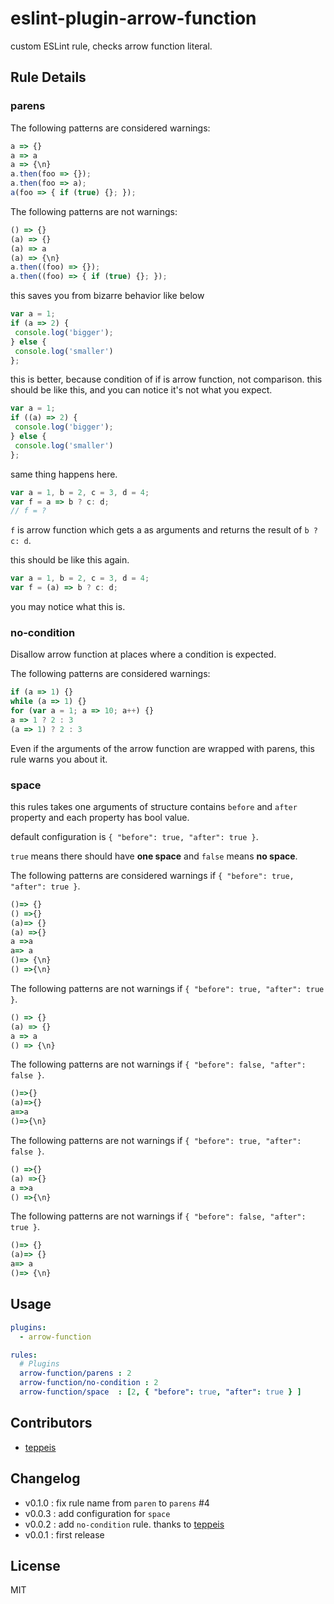 # eslint-plugin-arrow-function

custom ESLint rule, checks arrow function literal.

## Rule Details

### parens

The following patterns are considered warnings:

```js
a => {}
a => a
a => {\n}
a.then(foo => {});
a.then(foo => a);
a(foo => { if (true) {}; });
```

The following patterns are not warnings:

```js
() => {}
(a) => {}
(a) => a
(a) => {\n}
a.then((foo) => {});
a.then((foo) => { if (true) {}; });
```

this saves you from bizarre behavior like below

```js
var a = 1;
if (a => 2) {
 console.log('bigger');
} else {
 console.log('smaller')
};
```

this is better, because condition of if is arrow function, not comparison.
this should be like this, and you can notice it's not what you expect.

```js
var a = 1;
if ((a) => 2) {
 console.log('bigger');
} else {
 console.log('smaller')
};
```

same thing happens here.

```js
var a = 1, b = 2, c = 3, d = 4;
var f = a => b ? c: d;
// f = ?
```

`f` is arrow function which gets a as arguments and returns the result of `b ? c: d`.

this should be like this again.

```js
var a = 1, b = 2, c = 3, d = 4;
var f = (a) => b ? c: d;
```

you may notice what this is.

### no-condition

Disallow arrow function at places where a condition is expected.

The following patterns are considered warnings:

```js
if (a => 1) {}
while (a => 1) {}
for (var a = 1; a => 10; a++) {}
a => 1 ? 2 : 3
(a => 1) ? 2 : 3
```

Even if the arguments of the arrow function are wrapped with parens, this rule warns you about it.

### space

this rules takes one arguments of structure contains `before` and `after` property
and each property has bool value.

default configuration is `{ "before": true, "after": true }`.

`true` means there should have **one space** and `false` means **no space**.

The following patterns are considered warnings if `{ "before": true, "after": true }`.

```js
()=> {}
() =>{}
(a)=> {}
(a) =>{}
a =>a
a=> a
()=> {\n}
() =>{\n}
```

The following patterns are not warnings if `{ "before": true, "after": true }`.

```js
() => {}
(a) => {}
a => a
() => {\n}
```

The following patterns are not warnings if `{ "before": false, "after": false }`.

```js
()=>{}
(a)=>{}
a=>a
()=>{\n}
```

The following patterns are not warnings if `{ "before": true, "after": false }`.

```js
() =>{}
(a) =>{}
a =>a
() =>{\n}
```

The following patterns are not warnings if `{ "before": false, "after": true }`.

```js
()=> {}
(a)=> {}
a=> a
()=> {\n}
```

## Usage

```yaml
plugins:
  - arrow-function

rules:
  # Plugins
  arrow-function/parens : 2
  arrow-function/no-condition : 2
  arrow-function/space  : [2, { "before": true, "after": true } ]
```

## Contributors

- [teppeis](https://github.com/teppeis)

## Changelog

- v0.1.0 : fix rule name from `paren` to `parens` #4
- v0.0.3 : add configuration for `space`
- v0.0.2 : add `no-condition` rule. thanks to [teppeis](https://github.com/teppeis)
- v0.0.1 : first release

## License

MIT
